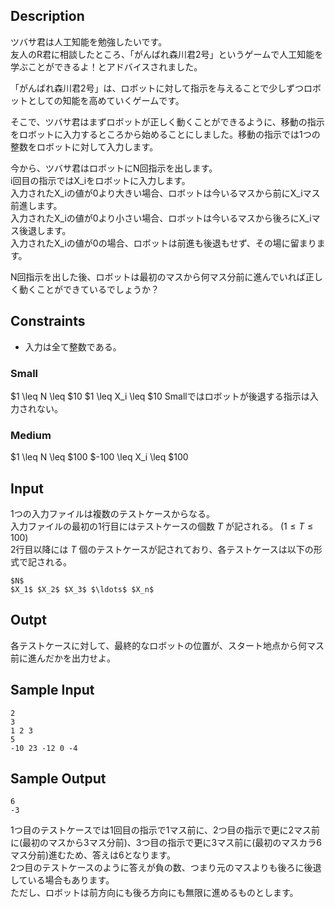 ## Description
ツバサ君は人工知能を勉強したいです。  
友人のR君に相談したところ、「がんばれ森川君2号」というゲームで人工知能を学ぶことができるよ！とアドバイスされました。  

「がんばれ森川君2号」は、ロボットに対して指示を与えることで少しずつロボットとしての知能を高めていくゲームです。  

そこで、ツバサ君はまずロボットが正しく動くことができるように、移動の指示をロボットに入力するところから始めることにしました。移動の指示では1つの整数をロボットに対して入力します。  

今から、ツバサ君はロボットにN回指示を出します。  
i回目の指示ではX_iをロボットに入力します。  
入力されたX_iの値が0より大きい場合、ロボットは今いるマスから前にX_iマス前進します。  
入力されたX_iの値が0より小さい場合、ロボットは今いるマスから後ろにX_iマス後退します。  
入力されたX_iの値が0の場合、ロボットは前進も後退もせず、その場に留まります。  

N回指示を出した後、ロボットは最初のマスから何マス分前に進んでいれば正しく動くことができているでしょうか？

## Constraints
- 入力は全て整数である。
### Small
$1 \leq N \leq $10
$1 \leq X_i \leq $10
Smallではロボットが後退する指示は入力されない。

### Medium
$1 \leq N \leq $100
$-100 \leq X_i \leq $100

## Input
1つの入力ファイルは複数のテストケースからなる。  
入力ファイルの最初の1行目にはテストケースの個数 $T$ が記される。 $(1 \leq T \leq 100)$  
2行目以降には $T$ 個のテストケースが記されており、各テストケースは以下の形式で記される。  
```
$N$
$X_1$ $X_2$ $X_3$ $\ldots$ $X_n$
```

## Outpt
各テストケースに対して、最終的なロボットの位置が、スタート地点から何マス前に進んだかを出力せよ。

## Sample Input
```
2
3
1 2 3
5
-10 23 -12 0 -4
```

## Sample Output
```
6
-3
```
1つ目のテストケースでは1回目の指示で1マス前に、2つ目の指示で更に2マス前に(最初のマスから3マス分前)、3つ目の指示で更に3マス前に(最初のマスカラ6マス分前)進むため、答えは6となります。  
2つ目のテストケースのように答えが負の数、つまり元のマスよりも後ろに後退している場合もあります。  
ただし、ロボットは前方向にも後ろ方向にも無限に進めるものとします。